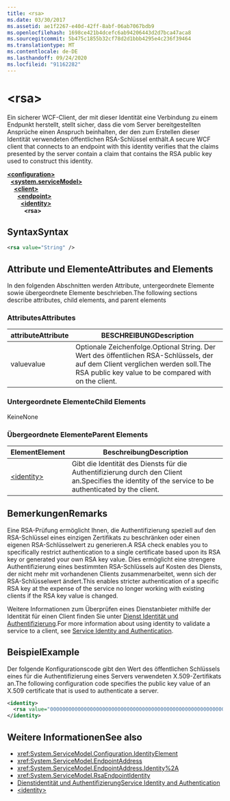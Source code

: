```yaml
---
title: <rsa>
ms.date: 03/30/2017
ms.assetid: ae1f2267-e40d-42ff-8abf-06ab7067bdb9
ms.openlocfilehash: 1698ce421b4dcefc6ab94206443d2d7bca47aca8
ms.sourcegitcommit: 5b475c1855b32cf78d2d1bbb4295e4c236f39464
ms.translationtype: MT
ms.contentlocale: de-DE
ms.lasthandoff: 09/24/2020
ms.locfileid: "91162282"
---
```

# \<rsa>

<span data-ttu-id="80e82-101">Ein sicherer WCF-Client, der mit dieser Identität eine Verbindung zu einem Endpunkt herstellt, stellt sicher, dass die vom Server bereitgestellten Ansprüche einen Anspruch beinhalten, der den zum Erstellen dieser Identität verwendeten öffentlichen RSA-Schlüssel enthält.</span><span class="sxs-lookup"><span data-stu-id="80e82-101">A secure WCF client that connects to an endpoint with this identity verifies that the claims presented by the server contain a claim that contains the RSA public key used to construct this identity.</span></span>  
  
[**\<configuration>**](../configuration-element.md)\
&nbsp;&nbsp;[**\<system.serviceModel>**](system-servicemodel.md)\
&nbsp;&nbsp;&nbsp;&nbsp;[**\<client>**](client.md)\
&nbsp;&nbsp;&nbsp;&nbsp;&nbsp;&nbsp;[**\<endpoint>**](endpoint-of-client.md)\
&nbsp;&nbsp;&nbsp;&nbsp;&nbsp;&nbsp;&nbsp;&nbsp;[**\<identity>**](identity.md)\
&nbsp;&nbsp;&nbsp;&nbsp;&nbsp;&nbsp;&nbsp;&nbsp;&nbsp;&nbsp;**\<rsa>**  
  
## <a name="syntax"></a><span data-ttu-id="80e82-102">Syntax</span><span class="sxs-lookup"><span data-stu-id="80e82-102">Syntax</span></span>  
  
```xml  
<rsa value="String" />
```  
  
## <a name="attributes-and-elements"></a><span data-ttu-id="80e82-103">Attribute und Elemente</span><span class="sxs-lookup"><span data-stu-id="80e82-103">Attributes and Elements</span></span>  

 <span data-ttu-id="80e82-104">In den folgenden Abschnitten werden Attribute, untergeordnete Elemente sowie übergeordnete Elemente beschrieben.</span><span class="sxs-lookup"><span data-stu-id="80e82-104">The following sections describe attributes, child elements, and parent elements</span></span>  
  
### <a name="attributes"></a><span data-ttu-id="80e82-105">Attributes</span><span class="sxs-lookup"><span data-stu-id="80e82-105">Attributes</span></span>  
  
|<span data-ttu-id="80e82-106">attribute</span><span class="sxs-lookup"><span data-stu-id="80e82-106">Attribute</span></span>|<span data-ttu-id="80e82-107">BESCHREIBUNG</span><span class="sxs-lookup"><span data-stu-id="80e82-107">Description</span></span>|  
|---------------|-----------------|  
|<span data-ttu-id="80e82-108">value</span><span class="sxs-lookup"><span data-stu-id="80e82-108">value</span></span>|<span data-ttu-id="80e82-109">Optionale Zeichenfolge.</span><span class="sxs-lookup"><span data-stu-id="80e82-109">Optional String.</span></span> <span data-ttu-id="80e82-110">Der Wert des öffentlichen RSA-Schlüssels, der auf dem Client verglichen werden soll.</span><span class="sxs-lookup"><span data-stu-id="80e82-110">The RSA public key value to be compared with on the client.</span></span>|  
  
### <a name="child-elements"></a><span data-ttu-id="80e82-111">Untergeordnete Elemente</span><span class="sxs-lookup"><span data-stu-id="80e82-111">Child Elements</span></span>  

 <span data-ttu-id="80e82-112">Keine</span><span class="sxs-lookup"><span data-stu-id="80e82-112">None</span></span>  
  
### <a name="parent-elements"></a><span data-ttu-id="80e82-113">Übergeordnete Elemente</span><span class="sxs-lookup"><span data-stu-id="80e82-113">Parent Elements</span></span>  
  
|<span data-ttu-id="80e82-114">Element</span><span class="sxs-lookup"><span data-stu-id="80e82-114">Element</span></span>|<span data-ttu-id="80e82-115">Beschreibung</span><span class="sxs-lookup"><span data-stu-id="80e82-115">Description</span></span>|  
|-------------|-----------------|  
|[\<identity>](identity.md)|<span data-ttu-id="80e82-116">Gibt die Identität des Diensts für die Authentifizierung durch den Client an.</span><span class="sxs-lookup"><span data-stu-id="80e82-116">Specifies the identity of the service to be authenticated by the client.</span></span>|  
  
## <a name="remarks"></a><span data-ttu-id="80e82-117">Bemerkungen</span><span class="sxs-lookup"><span data-stu-id="80e82-117">Remarks</span></span>  

 <span data-ttu-id="80e82-118">Eine RSA-Prüfung ermöglicht Ihnen, die Authentifizierung speziell auf den RSA-Schlüssel eines einzigen Zertifikats zu beschränken oder einen eigenen RSA-Schlüsselwert zu generieren.</span><span class="sxs-lookup"><span data-stu-id="80e82-118">A RSA check enables you to specifically restrict authentication to a single certificate based upon its RSA key or generated your own RSA key value.</span></span> <span data-ttu-id="80e82-119">Dies ermöglicht eine strengere Authentifizierung eines bestimmten RSA-Schlüssels auf Kosten des Diensts, der nicht mehr mit vorhandenen Clients zusammenarbeitet, wenn sich der RSA-Schlüsselwert ändert.</span><span class="sxs-lookup"><span data-stu-id="80e82-119">This enables stricter authentication of a specific RSA key at the expense of the service no longer working with existing clients if the RSA key value is changed.</span></span>  
  
 <span data-ttu-id="80e82-120">Weitere Informationen zum Überprüfen eines Dienstanbieter mithilfe der Identität für einen Client finden Sie unter [Dienst Identität und Authentifizierung](../../../wcf/feature-details/service-identity-and-authentication.md).</span><span class="sxs-lookup"><span data-stu-id="80e82-120">For more information about using identity to validate a service to a client, see [Service Identity and Authentication](../../../wcf/feature-details/service-identity-and-authentication.md).</span></span>  
  
## <a name="example"></a><span data-ttu-id="80e82-121">Beispiel</span><span class="sxs-lookup"><span data-stu-id="80e82-121">Example</span></span>  

 <span data-ttu-id="80e82-122">Der folgende Konfigurationscode gibt den Wert des öffentlichen Schlüssels eines für die Authentifizierung eines Servers verwendeten X.509-Zertifikats an.</span><span class="sxs-lookup"><span data-stu-id="80e82-122">The following configuration code specifies the public key value of an X.509 certificate that is used to authenticate a server.</span></span>  
  
```xml  
<identity>
  <rsa value="0000000000000000000000000000000000000000000000000000000000000000000000000000000000000000000000000000000000000000000000000000000000000000000000000000000000000000000000000000000000000000000000000000000000000000000000000000000000000000000000000000000000000000000000000000000000000000" />
</identity>
```  
  
## <a name="see-also"></a><span data-ttu-id="80e82-123">Weitere Informationen</span><span class="sxs-lookup"><span data-stu-id="80e82-123">See also</span></span>

- <xref:System.ServiceModel.Configuration.IdentityElement>
- <xref:System.ServiceModel.EndpointAddress>
- <xref:System.ServiceModel.EndpointAddress.Identity%2A>
- <xref:System.ServiceModel.RsaEndpointIdentity>
- [<span data-ttu-id="80e82-124">Dienstidentität und Authentifizierung</span><span class="sxs-lookup"><span data-stu-id="80e82-124">Service Identity and Authentication</span></span>](../../../wcf/feature-details/service-identity-and-authentication.md)
- [\<identity>](identity.md)
